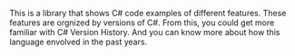 This is a library that shows C# code examples of different features. These features are orgnized by versions of C#. From this, you could get more familiar with C# Version History. And you can know more about how this language envolved in the past years. 